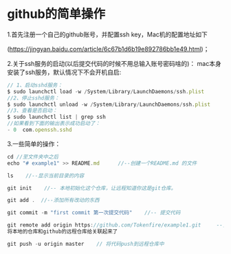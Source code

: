 # github的简单操作
1.首先注册一个自己的github账号，并配置ssh key，Mac机的配置地址如下

(https://jingyan.baidu.com/article/6c67b1d6b19e892786bb1e49.html)；

2.关于ssh服务的启动(以后提交代码的时候不用总输入账号密码啥的)：
mac本身安装了ssh服务，默认情况下不会开机自启:
```javascript
// 1、启动sshd服务：
$ sudo launchctl load -w /System/Library/LaunchDaemons/ssh.plist
//2、停止sshd服务：
$ sudo launchctl unload -w /System/Library/LaunchDaemons/ssh.plist
//3、查看是否启动：
$ sudo launchctl list | grep ssh
//如果看到下面的输出表示成功启动了：
- 0  com.openssh.sshd
```
3.一些简单的操作：
```javascript
cd //至文件夹中之后
echo "# example1" >> README.md      //--创建一个README.md 的文件

ls    //--显示当前目录的内容

git init    //-- 本地初始化这个仓库，让远程知道你这是git仓库。

git add .  //--添加所有改动的东西

git commit -m "first commit 第一次提交代码"    //-- 提交代码

git remote add origin https://github.com/Tokenfire/example1.git     --关联远程仓库，
将本地的仓库和github的远程仓库给关联起来了

git push -u origin master    // 将代码push到远程仓库中

```


